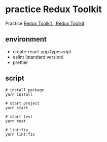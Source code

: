 # practice Redux Toolkit

Practice [Redux Toolkit \| Redux Toolkit](https://redux-toolkit.js.org/).

## environment

- create-react-app typescript
- eslint (standard version)
- prettier

## script

```
# install package
yarn install

# start project
yarn start

# start test
yarn test

# lint+fix
yarn lint:fix
```

